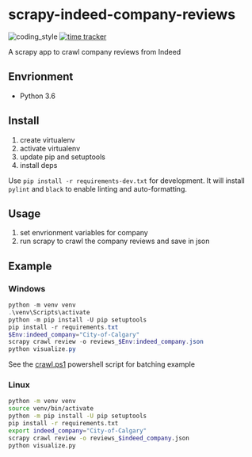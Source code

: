 # scrapy-indeed-company-reviews

![coding_style](https://img.shields.io/badge/code%20style-black-000000.svg)
[![time tracker](https://wakatime.com/badge/github/zehengl/scrapy-indeed-company-reviews.svg)](https://wakatime.com/badge/github/zehengl/scrapy-indeed-company-reviews)

A scrapy app to crawl company reviews from Indeed

## Envrionment

- Python 3.6

## Install

1. create virtualenv
2. activate virtualenv
3. update pip and setuptools
4. install deps

Use `pip install -r requirements-dev.txt` for development.
It will install `pylint` and `black` to enable linting and auto-formatting.

## Usage

1. set envrionment variables for company
2. run scrapy to crawl the company reviews and save in json

## Example

### Windows

```powershell
python -m venv venv
.\venv\Scripts\activate
python -m pip install -U pip setuptools
pip install -r requirements.txt
$Env:indeed_company="City-of-Calgary"
scrapy crawl review -o reviews_$Env:indeed_company.json
python visualize.py
```

See the [crawl.ps1](https://github.com/zehengl/scrapy-indeed-company-reviews/blob/master/crawl.ps1) powershell script for batching example

### Linux

```bash
python -m venv venv
source venv/bin/activate
python -m pip install -U pip setuptools
pip install -r requirements.txt
export indeed_company="City-of-Calgary"
scrapy crawl review -o reviews_$indeed_company.json
python visualize.py
```
